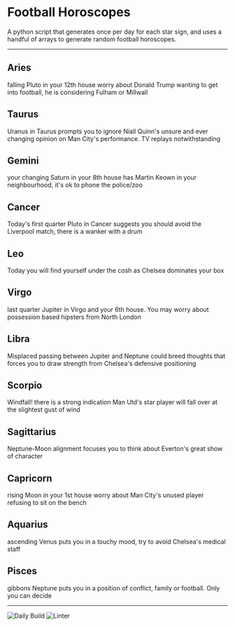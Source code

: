 # Football Horoscopes

A python script that generates once per day for each star sign, and uses a handful of arrays to generate random football horoscopes.

---

<!-- horoscopes_item starts -->
<h2>Aries</h2><p>falling Pluto in your 12th house worry about Donald Trump wanting to get into football, he is considering Fulham or Millwall</p><h2>Taurus</h2><p>Uranus in Taurus prompts you to ignore Niall Quinn's unsure and ever changing opinion on Man City's performance. TV replays notwithstanding</p><h2>Gemini</h2><p>your changing Saturn in your 8th house has Martin Keown in your neighbourhood, it's ok to phone the police/zoo</p><h2>Cancer</h2><p>Today's first quarter Pluto in Cancer suggests you should avoid the Liverpool match, there is a wanker with a drum</p><h2>Leo</h2><p>Today you will find yourself under the cosh as Chelsea dominates your box</p><h2>Virgo</h2><p>last quarter Jupiter in Virgo and your 6th house. You may worry about possession based hipsters from North London</p><h2>Libra</h2><p>Misplaced passing between Jupiter and Neptune could breed thoughts that forces you to draw strength from Chelsea's defensive positioning</p><h2>Scorpio</h2><p>Windfall! there is a strong indication Man Utd's star player will fall over at the slightest gust of wind</p><h2>Sagittarius</h2><p>Neptune-Moon alignment focuses you to think about Everton's great show of character</p><h2>Capricorn</h2><p>rising Moon in your 1st house worry about Man City's unused player refusing to sit on the bench</p><h2>Aquarius</h2><p>ascending Venus puts you in a touchy mood, try to avoid Chelsea's medical staff</p><h2>Pisces</h2><p>gibbons Neptune puts you in a position of conflict, family or football. Only you can decide</p>
<!-- horoscopes_item ends -->

---

![Daily Build](https://github.com/MatBenfield/horofootball.thechels.uk/workflows/Daily%20Build/badge.svg) ![Linter](https://github.com/MatBenfield/horofootball.thechels.uk/workflows/Linter/badge.svg)
